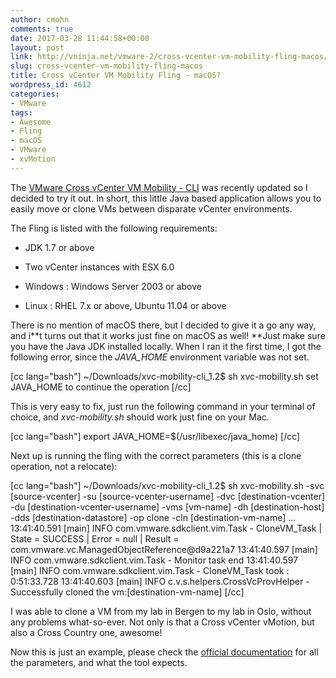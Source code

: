 ```yaml
---
author: cmohn
comments: true
date: 2017-03-28 11:44:58+00:00
layout: post
link: http://vninja.net/vmware-2/cross-vcenter-vm-mobility-fling-macos/
slug: cross-vcenter-vm-mobility-fling-macos
title: Cross vCenter VM Mobility Fling - macOS?
wordpress_id: 4612
categories:
- VMware
tags:
- Awesome
- Fling
- macOS
- VMware
- xvMotion
---
```


The [VMware Cross vCenter VM Mobility - CLI](https://labs.vmware.com/flings/xvc-mobility-cli#requirements) was recently updated so I decided to try it out. In short, this little Java based application allows you to easily move or clone VMs between disparate vCenter environments.

The Fling is listed with the following requirements:




    
  * JDK 1.7 or above

    
  * Two vCenter instances with ESX 6.0

    
  * Windows : Windows Server 2003 or above

    
  * Linux : RHEL 7.x or above, Ubuntu 11.04 or above



There is no mention of macOS there, but I decided to give it a go any way, and i**t turns out that it works just fine on macOS as well!
**Just make sure you have the Java JDK installed locally. When I ran it the first time, I got the following error, since the _JAVA_HOME_ environment variable was not set.

[cc lang="bash"]
~/Downloads/xvc-mobility-cli_1.2$ sh xvc-mobility.sh
set JAVA_HOME to continue the operation
[/cc]

This is very easy to fix, just run the following command in your terminal of choice, and _xvc-mobility.sh_ should work just fine on your Mac.

[cc lang="bash"]
export JAVA_HOME=$(/usr/libexec/java_home)
[/cc]

Next up is running the fling with the correct parameters (this is a clone operation, not a relocate):

[cc lang="bash"]
~/Downloads/xvc-mobility-cli_1.2$ sh xvc-mobility.sh -svc [source-vcenter] -su [source-vcenter-username]
-dvc [destination-vcenter] -du [destination-vcenter-username]
-vms [vm-name] -dh [destination-host]
-dds [destination-datastore] -op clone -cln [destination-vm-name]
...
13:41:40.591 [main] INFO com.vmware.sdkclient.vim.Task - CloneVM_Task | State = SUCCESS | Error = null | Result = com.vmware.vc.ManagedObjectReference@d9a221a7
13:41:40.597 [main] INFO com.vmware.sdkclient.vim.Task - Monitor task end
13:41:40.597 [main] INFO com.vmware.sdkclient.vim.Task - CloneVM_Task took : 0:51:33.728
13:41:40.603 [main] INFO c.v.s.helpers.CrossVcProvHelper - Successfully cloned the vm:[destination-vm-name]
[/cc]

I was able to clone a VM from my lab in Bergen to my lab in Oslo, without any problems what-so-ever. Not only is that a Cross vCenter vMotion, but also a Cross Country one, awesome!

Now this is just an example, please check the [official documentation](https://download3.vmware.com/software/vmw-tools/xvc-mobility-cli/instructions_new.pdf) for all the parameters, and what the tool expects.
